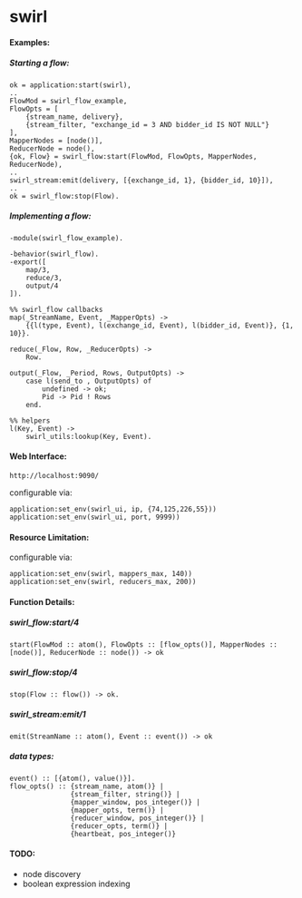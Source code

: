 swirl
=====
#### Examples: ####

##### Starting a flow: #####
    ok = application:start(swirl),
    ..
    FlowMod = swirl_flow_example,
    FlowOpts = [
        {stream_name, delivery},
        {stream_filter, "exchange_id = 3 AND bidder_id IS NOT NULL"}
    ],
    MapperNodes = [node()],
    ReducerNode = node(),
    {ok, Flow} = swirl_flow:start(FlowMod, FlowOpts, MapperNodes, ReducerNode),
    ..
    swirl_stream:emit(delivery, [{exchange_id, 1}, {bidder_id, 10}]),
    ..
    ok = swirl_flow:stop(Flow).

##### Implementing a flow: #####
    -module(swirl_flow_example).

    -behavior(swirl_flow).
    -export([
        map/3,
        reduce/3,
        output/4
    ]).

    %% swirl_flow callbacks
    map(_StreamName, Event, _MapperOpts) ->
        {{l(type, Event), l(exchange_id, Event), l(bidder_id, Event)}, {1, 10}}.

    reduce(_Flow, Row, _ReducerOpts) ->
        Row.

    output(_Flow, _Period, Rows, OutputOpts) ->
        case l(send_to , OutputOpts) of
            undefined -> ok;
            Pid -> Pid ! Rows
        end.

    %% helpers
    l(Key, Event) ->
        swirl_utils:lookup(Key, Event).

#### Web Interface: ####

    http://localhost:9090/

configurable via:

    application:set_env(swirl_ui, ip, {74,125,226,55}))
    application:set_env(swirl_ui, port, 9999))

#### Resource Limitation: ####

configurable via:

    application:set_env(swirl, mappers_max, 140))
    application:set_env(swirl, reducers_max, 200))

#### Function Details: ####

##### swirl_flow:start/4 ######

    start(FlowMod :: atom(), FlowOpts :: [flow_opts()], MapperNodes :: [node()], ReducerNode :: node()) -> ok

##### swirl_flow:stop/4 ######

    stop(Flow :: flow()) -> ok.

##### swirl_stream:emit/1 ######

    emit(StreamName :: atom(), Event :: event()) -> ok

##### data types: #####

    event() :: [{atom(), value()}].
    flow_opts() :: {stream_name, atom()} |
                   {stream_filter, string()} |
                   {mapper_window, pos_integer()} |
                   {mapper_opts, term()} |
                   {reducer_window, pos_integer()} |
                   {reducer_opts, term()} |
                   {heartbeat, pos_integer()}

#### TODO: ####
- node discovery
- boolean expression indexing
